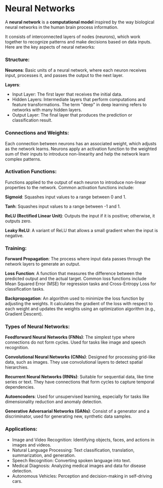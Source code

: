 # Neural Networks

A **neural network** is a **computational model** inspired by the way biological neural networks in the human brain process information.

It consists of interconnected layers of nodes (neurons), which work together to recognize patterns and make decisions based on data inputs. Here are the key aspects of neural networks:

### Structure:

**Neurons**: Basic units of a neural network, where each neuron receives input, processes it, and passes the output to the next layer.

**Layers**:
- Input Layer: The first layer that receives the initial data.
- Hidden Layers: Intermediate layers that perform computations and feature transformations. The term "deep" in deep learning refers to networks with many hidden layers.
- Output Layer: The final layer that produces the prediction or classification result.

### Connections and Weights:

Each connection between neurons has an associated weight, which adjusts as the network learns.
Neurons apply an activation function to the weighted sum of their inputs to introduce non-linearity and help the network learn complex patterns.

### Activation Functions:

Functions applied to the output of each neuron to introduce non-linear properties to the network. Common activation functions include:

**Sigmoid**: Squashes input values to a range between 0 and 1.

**Tanh**: Squashes input values to a range between -1 and 1.

**ReLU (Rectified Linear Unit)**: Outputs the input if it is positive; otherwise, it outputs zero.

**Leaky ReLU**: A variant of ReLU that allows a small gradient when the input is negative.

### Training:

**Forward Propagation**: The process where input data passes through the network layers to generate an output.

**Loss Function**: A function that measures the difference between the predicted output and the actual target. Common loss functions include Mean Squared Error (MSE) for regression tasks and Cross-Entropy Loss for classification tasks.

**Backpropagation**: An algorithm used to minimize the loss function by adjusting the weights. It calculates the gradient of the loss with respect to each weight and updates the weights using an optimization algorithm (e.g., Gradient Descent).

### Types of Neural Networks:

**Feedforward Neural Networks (FNNs)**: The simplest type where connections do not form cycles. Used for tasks like image and speech recognition.

**Convolutional Neural Networks (CNNs)**: Designed for processing grid-like data, such as images. They use convolutional layers to detect spatial hierarchies.

**Recurrent Neural Networks (RNNs)**: Suitable for sequential data, like time series or text. They have connections that form cycles to capture temporal dependencies.

**Autoencoders**: Used for unsupervised learning, especially for tasks like dimensionality reduction and anomaly detection.

**Generative Adversarial Networks (GANs)**: Consist of a generator and a discriminator, used for generating new, synthetic data samples.

### Applications:
- Image and Video Recognition: Identifying objects, faces, and actions in images and videos.
- Natural Language Processing: Text classification, translation, summarization, and generation.
- Speech Recognition: Converting spoken language into text.
- Medical Diagnosis: Analyzing medical images and data for disease detection.
- Autonomous Vehicles: Perception and decision-making in self-driving cars.
